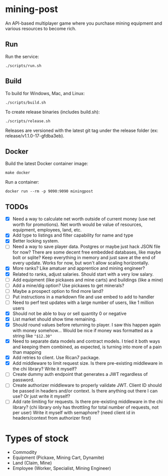 # mining-post
An API-based multiplayer game where you purchase mining equipment and various resources to become rich.

## Run
Run the service:
```
./scripts/run.sh
```

## Build
To build for Windows, Mac, and Linux:
```
./scripts/build.sh
```

To create release binaries (includes build.sh):
```
./scripts/release.sh
```

Releases are versioned with the latest git tag under the release folder (ex: release/v1.1.0-17-gfdba3eb).

## Docker
Build the latest Docker container image:
```
make docker
```

Run a container:
```
docker run --rm -p 9090:9090 miningpost
```

## TODOs
- [x] Need a way to calculate net worth outside of current money (use net worth for promotions). Net worth would be value of resources, equipment, employees, land, etc.
- [x] Add type to listings and filter capability for name and type
- [x] Better locking system.
- [ ] Need a way to save player data. Postgres or maybe just hack JSON file for now? There are some decent free embedded databases, like maybe bolt or sqlite? Keep everything in memory and just save at the end of every update. Works for now, but won't allow scaling horizontally.
- [x] More ranks? Like amatuer and apprentice and mining engineer?
- [x] Related to ranks, adjust salaries. Should start with a very low salary.
- [ ] Add equipment (like pickaxes and mine carts) and buildings (like a mine)
- [ ] Add a mine/dig option? Use pickaxes to get minerals?
- [ ] Maybe a prospect option to find more land?
- [ ] Put instructions in a markdown file and use embed to add to handler
- [ ] Need to perf test updates with a large number of users, like 1 million users
- [x] Should not be able to buy or sell quantity 0 or negative
- [x] List market should show time remaining.
- [x] Should round values before returning to player. I saw this happen again with money somehow... Would be nice if money was formatted as a string like `"$12.30"`
- [x] Need to separate data models and contract models. I tried it both ways and keeping them combined, as expected, is turning into more of a pain than mapping
- [x] Add retries to client. Use Rican7 package.
- [x] Add middleware to limit request size. Is there pre-existing middleware in the chi library? Write it myself?
- [ ] Create dummy auth endpoint that generates a JWT regardless of password.
- [ ] Create authorizer middleware to properly validate JWT. Client ID should be passed in headers and/or context. Is there anything out there I can use? Or just write it myself?
- [ ] Add rate limiting for requests. Is there pre-existing middleware in the chi library? (chi library only has throttling for total number of requests, not per user) Write it myself with semaphore? (need client id in headers/context from authorizer first)

# Types of stock
- Commodity
- Equipment (Pickaxe, Mining Cart, Dynamite)
- Land (Claim, Mine)
- Employee (Worker, Specialist, Mining Engineer)
